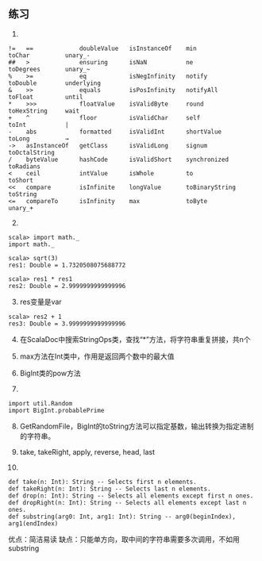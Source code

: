 ## 练习
1. 
```
!=   ==             doubleValue   isInstanceOf    min              toChar          unary_-
##   >              ensuring      isNaN           ne               toDegrees       unary_~
%    >=             eq            isNegInfinity   notify           toDouble        underlying
&    >>             equals        isPosInfinity   notifyAll        toFloat         until
*    >>>            floatValue    isValidByte     round            toHexString     wait
+    ^              floor         isValidChar     self             toInt           |
-    abs            formatted     isValidInt      shortValue       toLong          →
->   asInstanceOf   getClass      isValidLong     signum           toOctalString
/    byteValue      hashCode      isValidShort    synchronized     toRadians
<    ceil           intValue      isWhole         to               toShort
<<   compare        isInfinite    longValue       toBinaryString   toString
<=   compareTo      isInfinity    max             toByte           unary_+
```

2.
```
scala> import math._
import math._

scala> sqrt(3)
res1: Double = 1.7320508075688772

scala> res1 * res1
res2: Double = 2.9999999999999996
```

3. res变量是var
```
scala> res2 + 1
res3: Double = 3.9999999999999996
```

4. 在ScalaDoc中搜索StringOps类，查找“*”方法，将字符串重复拼接，共n个

5. max方法在Int类中，作用是返回两个数中的最大值

6. BigInt类的pow方法

7.
```
import util.Random
import BigInt.probablePrime
```

8. GetRandomFile，BigInt的toString方法可以指定基数，输出转换为指定进制的字符串。

9. take, takeRight, apply, reverse, head, last

10. 
```
def take(n: Int): String -- Selects first n elements.
def takeRight(n: Int): String -- Selects last n elements.
def drop(n: Int): String -- Selects all elements except first n ones.
def dropRight(n: Int): String -- Selects all elements except last n ones.
def substring(arg0: Int, arg1: Int): String -- arg0(beginIndex), arg1(endIndex)
```
优点：简洁易读
缺点：只能单方向，取中间的字符串需要多次调用，不如用substring